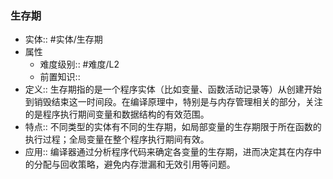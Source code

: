 ###  生存期 
- 实体:: #实体/生存期 
- 属性
	- 难度级别:: #难度/L2 
	- 前置知识::
- 定义:: 生存期指的是一个程序实体（比如变量、函数活动记录等）从创建开始到销毁结束这一时间段。在编译原理中，特别是与内存管理相关的部分，关注的是程序执行期间变量和数据结构的有效范围。
- 特点:: 不同类型的实体有不同的生存期，如局部变量的生存期限于所在函数的执行过程；全局变量在整个程序执行期间有效。
- 应用:: 编译器通过分析程序代码来确定各变量的生存期，进而决定其在内存中的分配与回收策略，避免内存泄漏和无效引用等问题。